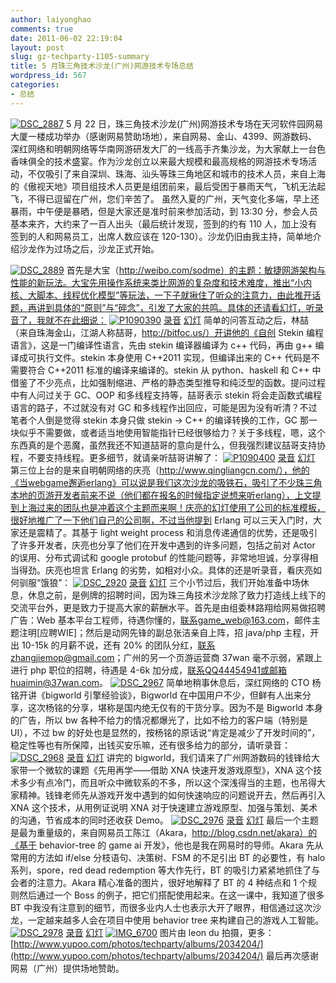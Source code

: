 ```yaml
---
author: laiyonghao
comments: true
date: 2011-06-02 22:19:04
layout: post
slug: gz-techparty-1105-summary
title: 5 月珠三角技术沙龙(广州)网游技术专场总结
wordpress_id: 567
categories:
- 总结
---
```


[![DSC_2887](http://pic.yupoo.com/techparty/B5mzSbGs/medium.jpg)](http://www.yupoo.com/photos/techparty/81131923/)
5 月 22 日，珠三角技术沙龙(广州)网游技术专场在天河软件园网易大厦一楼成功举办（感谢网易赞助场地），来自网易、金山、4399、网游数码、深红网络和明朝网络等华南网游研发大厂的一线高手齐集沙龙，为大家献上一台色香味俱全的技术盛宴。作为沙龙创立以来最大规模和最高规格的网游技术专场活动，不仅吸引了来自深圳、珠海、汕头等珠三角地区和城市的技术人员，来自上海的《傲视天地》项目组技术人员更是组团前来，最后受困于暴雨天气，飞机无法起飞，不得已逗留在广州，您们辛苦了。
虽然入夏的广州，天气变化多端，早上还暴雨，中午便是暴晒，但是大家还是准时前来参加活动，到 13:30 分，参会人员基本来齐，大约来了一百人出头（最后统计发现，签到的约有 110 人，加上没有签到的人和网易员工，出席人数应该在 120-130）。沙龙仍旧由我主持，简单地介绍沙龙作为过场之后，沙龙正式开始。
<!-- more -->
[![DSC_2889](http://pic.yupoo.com/techparty/B5mA4mOU/medium.jpg)](http://www.yupoo.com/photos/techparty/81131926/)
首先是大宝（http://weibo.com/sodme）的主题：敏捷网游架构与性能的新玩法。大宝先用操作系统来类比网游的复杂度和技术难度，推出“小内核、大脚本、线程优化模型”等玩法，一下子就揪住了听众的注意力，由此推开话题，再讲到具体的“原则”与“碎念”，引发了大家的共鸣。具体的还请看幻灯，听录音了，我就不在此细说：
[![P1090390](http://pic.yupoo.com/techparty/B5mEKPbs/medium.jpg)](http://www.yupoo.com/photos/techparty/81132037/)
[录音](http://techparty.org/wp-content/uploads/2011/05/gz-sodme.mp3)
[幻灯](http://www.slideshare.net/laiyonghao/ss-8185427)
简单的问答互动之后，林喆（来自珠海金山，江湖人称喆哥，http://bitfoc.us/）开讲他的《自创 Stekin 编程语言》，这是一门编译性语言，先由 stekin 编译器编译为 c++ 代码，再由 g++ 编译成可执行文件。stekin 本身使用 C++2011 实现，但编译出来的 C++ 代码是不需要符合 C++2011 标准的编译来编译的。stekin 从 python、haskell 和 C++ 中借鉴了不少亮点，比如强制缩进、严格的静态类型推导和纯泛型的函数。提问过程中有人问过关于 GC、OOP 和多线程支持等，喆哥表示 stekin 将会走函数式编程语言的路子，不过就没有对 GC 和多线程作出回应，可能是因为没有听清？不过笔者个人倒是觉得 stekin 本身只做 stekin -> C++ 的编译转换的工作，GC 那一块似乎不需要做，或者适当地使用智能指针已经很够给力？关于多线程，嗯，这个东西真的是个恶魔，虽然我还不知道喆哥的意向是什么，但我强烈建议喆哥支持协程，不要支持线程。更多细节，就请亲听喆哥讲解了：
[![P1090400](http://pic.yupoo.com/techparty/B5mNxMeq/medium.jpg)](http://www.yupoo.com/photos/techparty/81132273/)
[录音](http://techparty.org/wp-content/uploads/2011/05/gz-neuron.mp3)
[幻灯](http://www.slideshare.net/laiyonghao/stekin)
第三位上台的是来自明朝网络的庆亮（http://www.qingliangcn.com/），他的《当webgame邂逅erlang》可以说是我们这次沙龙的吸铁石，吸引了不少珠三角本地的页游开发者前来不说（他们都在报名的时候指定说想来听erlang），上文提到上海过来的团队也是冲着这个主题而来啊！庆亮的幻灯使用了公司的标准模板，很好地推广了一下他们自己的公司啊，不过当他提到 Erlang 可以三天入门时，大家还是震精了。其基于 light weight process 和消息传递通信的优势，还是吸引了许多开发者，庆亮也分享了他们在开发中遇到的许多问题，包括之前对 Actor 的误用、分布式调试和 google protobuf 的性能问题等，非常地坦诚，分享得相当得劲。庆亮也坦言 Erlang 的劣势，如相对小众。具体的还是听录音，看庆亮如何驯服“饿狼”：
[![DSC_2920](http://pic.yupoo.com/techparty/B5n5tnLY/medium.jpg)](http://www.yupoo.com/photos/techparty/81132753/)
[录音](http://techparty.org/wp-content/uploads/2011/05/gz-qingliang.mp3)
[幻灯](http://www.slideshare.net/qingliangcn/webgameerlang-8241397)
三个小节过后，我们开始准备中场休息，休息之前，是例牌的招聘时间，因为珠三角技术沙龙除了致力打造线上线下的交流平台外，更是致力于提高大家的薪酬水平。首先是由组委林路翔给网易做招聘广告：Web 基本平台工程师，待遇你懂的，联系game_web@163.com，邮件主题注明[应聘WIE]；然后是动网先锋的副总张洁亲自上阵，招 java/php 主程，开出 10-15k 的月薪不说，还有 20% 的团队分红，联系zhangjiemop@gmail.com；广州的另一个页游运营商 37wan 毫不示弱，紧跟上进行 php 职位的招聘，待遇是 4-6k 加分成，联系QQ44454941或邮箱huaimin@37wan.com。
[![DSC_2967](http://pic.yupoo.com/techparty/B5nq1Da8/medium.jpg)](http://www.yupoo.com/photos/techparty/81133223/)
简单地稍事休息后，深红网络的 CTO 杨铭开讲《bigworld 引擎经验谈》，Bigworld 在中国用户不少，但鲜有人出来分享，这次杨铭的分享，堪称是国内绝无仅有的干货分享。因为不是 Bigworld 本身的广告，所以 bw 各种不给力的情况都爆光了，比如不给力的客户端（特别是UI），不过 bw 的好处也是显然的，按杨铭的原话说“肯定是减少了开发时间的”，稳定性等也有所保障，出钱买安乐嘛，还有很多给力的部分，请听录音：
[![DSC_2968](http://pic.yupoo.com/techparty/B5nuvsoT/medium.jpg)](http://www.yupoo.com/photos/techparty/81133278/)
[录音](http://techparty.org/wp-content/uploads/2011/05/gz-yangming.mp3)
[幻灯](http://www.slideshare.net/laiyonghao/bitworld222)
讲完的 bigworld，我们请来了广州网游数码的钱锋给大家带一个微软的课题《先用再学——借助 XNA 快速开发游戏原型》，XNA 这个技术多少有点冷门，而且听众中微软系的不多，所以这个深浅得当的主题，也吊得大家精神。钱锋老师先从游戏开发中遇到的如何快速响应的问题说开去，然后再引入 XNA 这个技术，从用例证说明 XNA 对于快速建立游戏原型、加强与策划、美术的沟通，节省成本的同时还收获 Demo。
[![DSC_2976](http://pic.yupoo.com/techparty/B5nWrYXz/medium.jpg)](http://www.yupoo.com/photos/techparty/81134150/)
[录音](http://techparty.org/wp-content/uploads/2011/05/gz-qianfeng.mp3)
[幻灯](http://www.slideshare.net/laiyonghao/xna-8185306)
最后一个主题是最为重量级的，来自网易员工陈江（Akara，http://blog.csdn.net/akara）的《基于 behavior-tree 的 game ai 开发》，他也是我在网易时的导师。Akara 先从常用的方法如 if/else 分枝语句、决策树、FSM 的不足引出 BT 的必要性，有 halo 系列，spore，red dead redemption 等大作先行，BT 的吸引力紧紧地抓住了与会者的注意力。Akara 精心准备的图片，很好地解释了 BT 的 4 种结点和 1 个规则然后通过一个 Boss 的例子，把它们搭配使用起来。在这一课中，我知道了很多 BT 中我没有注意到的细节，而很多业内人士也表示大开了眼界，相信通过这次沙龙，一定越来越多人会在项目中使用 behavior tree 来构建自己的游戏人工智能。
[![DSC_2978](http://pic.yupoo.com/techparty/B5o64Qwy/medium.jpg)](http://www.yupoo.com/photos/techparty/81134444/)
[录音](http://techparty.org/wp-content/uploads/2011/05/gz-Akara.mp3)
[幻灯](http://www.slideshare.net/laiyonghao/behaviortreeai-lite)
[![IMG_6700](http://pic.yupoo.com/techparty/B5u0xWbj/medium.jpg)](http://www.yupoo.com/photos/techparty/81143983/)
图片由 leon du 拍摄，更多：[http://www.yupoo.com/photos/techparty/albums/2034204/](http://www.yupoo.com/photos/techparty/albums/2034204/)
最后再次感谢网易（广州）提供场地赞助。
